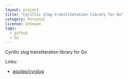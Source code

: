 ```yaml
---
layout: project
title: "Cyrillic slug transliteration library for Go"
category: Personal
license: Unknown
tags:
  - github
  - Go
---
```


Cyrillic slug transliteration library for Go

Links:

* [aquilax/cyrslug](https://github.com/aquilax/cyrslug)
